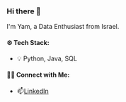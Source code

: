 ### Hi there 👋
I'm Yam, a Data Enthusiast from Israel.

#### ⚙️ Tech Stack:
- 💡 Python, Java, SQL

#### 🙌🏻 Connect with Me:
- 📫[LinkedIn](https://www.linkedin.com/in/yam-timor/)
